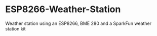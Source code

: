 # ESP8266-Weather-Station
Weather station using an ESP8266, BME 280 and a SparkFun weather station kit
